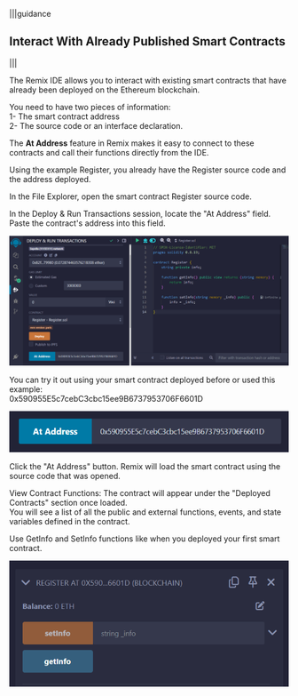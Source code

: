 |||guidance
## Interact With Already Published Smart Contracts

|||


The Remix IDE allows you to interact with existing smart contracts that have already been deployed on the Ethereum blockchain. 

You need to have two pieces of information:  
1- The smart contract address  
2- The source code or an interface declaration.

The **At Address** feature in Remix makes it easy to connect to these contracts and call their functions directly from the IDE. 

Using the example Register, you already have the Register source code and the address deployed.  

In the File Explorer, open the smart contract Register source code. 

In the Deploy & Run Transactions session, locate the "At Address" field.  
Paste the contract's address into this field.

![](.guides/img/03/image38.png)

You can try it out using your smart contract deployed before or used this example:  
0x590955E5c7cebC3cbc15ee9B6737953706F6601D

![](.guides/img/03/image39.png)

Click the "At Address" button. Remix will load the smart contract using the source code that was opened.

View Contract Functions: The contract will appear under the "Deployed Contracts" section once loaded.   
You will see a list of all the public and external functions, events, and state variables defined in the contract.

Use GetInfo and SetInfo functions like when you deployed your first smart contract.

![](.guides/img/03/image40.png)
